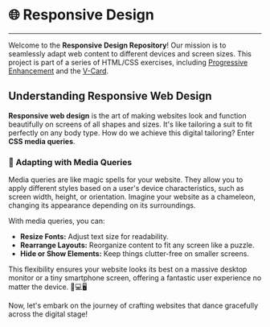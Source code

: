 # 🌐 Responsive Design
____

Welcome to the **Responsive Design Repository**! Our mission is to seamlessly adapt web content to different devices and screen sizes. This project is part of a series of HTML/CSS exercises, including [Progressive Enhancement](https://github.com/AbelF93/progressive-enhancement) and the [V-Card](https://github.com/AbelF93/v-card/tree/development).

## Understanding Responsive Web Design

**Responsive web design** is the art of making websites look and function beautifully on screens of all shapes and sizes. It's like tailoring a suit to fit perfectly on any body type. How do we achieve this digital tailoring? Enter **CSS media queries**.

### 🎨 Adapting with Media Queries

Media queries are like magic spells for your website. They allow you to apply different styles based on a user's device characteristics, such as screen width, height, or orientation. Imagine your website as a chameleon, changing its appearance depending on its surroundings.

With media queries, you can:

- **Resize Fonts:** Adjust text size for readability.
- **Rearrange Layouts:** Reorganize content to fit any screen like a puzzle.
- **Hide or Show Elements:** Keep things clutter-free on smaller screens.

This flexibility ensures your website looks its best on a massive desktop monitor or a tiny smartphone screen, offering a fantastic user experience no matter the device. 📱💻🖥️

Now, let's embark on the journey of crafting websites that dance gracefully across the digital stage!

